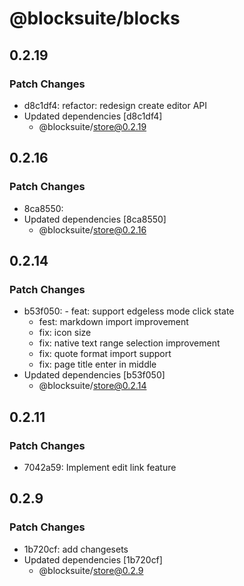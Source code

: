 # @blocksuite/blocks

## 0.2.19

### Patch Changes

- d8c1df4: refactor: redesign create editor API
- Updated dependencies [d8c1df4]
  - @blocksuite/store@0.2.19

## 0.2.16

### Patch Changes

- 8ca8550:
- Updated dependencies [8ca8550]
  - @blocksuite/store@0.2.16

## 0.2.14

### Patch Changes

- b53f050: - feat: support edgeless mode click state
  - fest: markdown import improvement
  - fix: icon size
  - fix: native text range selection improvement
  - fix: quote format import support
  - fix: page title enter in middle
- Updated dependencies [b53f050]
  - @blocksuite/store@0.2.14

## 0.2.11

### Patch Changes

- 7042a59: Implement edit link feature

## 0.2.9

### Patch Changes

- 1b720cf: add changesets
- Updated dependencies [1b720cf]
  - @blocksuite/store@0.2.9
